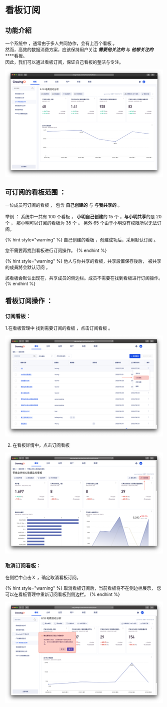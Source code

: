 # 看板订阅

## 功能介紹

一个系统中 ，通常由于多人共同协作，会有上百个看板 。  
然而，高效的数据消费方案，应该保持用户关注  _**需要他关注的**_ 与 _**他想关注的**_ ****看板。  
因此，我们可以通过看板订阅，保证自己看板的整洁与专注。

![](../../.gitbook/assets/ying-mu-jie-tu-20200610-xia-wu-12.54.21.png)

## 可订阅的看板范围  ：

一位成员可订阅的看板 ， 包含 **自己创建的** 与 **与我共享的** 。    
‌  
举例 ： 系统中一共有 100 个看板 ， **小明自己创建**的 15 个 ，**与小明共享**的是 20 个 ， 那小明可以订阅的看板为 35 个 。   另外 65 个由于小明没有权限所以无法订阅。

{% hint style="warning" %}
自己创建的看板 ，创建成功后，采用默认订阅 。

您不需要再找到看板进行订阅操作。
{% endhint %}

{% hint style="warning" %}
他人与你共享的看板，共享設置保存後后， 被共享的成員將会默认订阅 。 

該看板会默认出现在，共享成员的侧边栏。成员不需要在找到看板进行订阅操作。
{% endhint %}



## 看板订阅操作 ：



### 订阅看板：

1.在看板管理中 找到需要订阅的看板 ，点击订阅看板 。

![](../../.gitbook/assets/ying-mu-jie-tu-20200706-xia-wu-9.03.41.png)

2. 在看板詳情中，点击订阅看板

![](../../.gitbook/assets/ying-mu-jie-tu-20200706-xia-wu-9.05.23%20%281%29.png)

### 取消订阅看板：

在侧栏中点击Ｘ ，确定取消看板订阅。

{% hint style="warning" %}
取消看板订阅后，当前看板将不在侧边栏展示， 您可以在看板管理中重新订阅看板到侧边栏。
{% endhint %}

![](../../.gitbook/assets/ying-mu-jie-tu-20200706-xia-wu-9.08.58%20%281%29.png)

